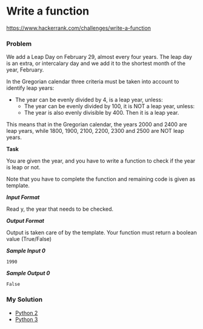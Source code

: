 # Write a function

https://www.hackerrank.com/challenges/write-a-function

### Problem

We add a Leap Day on February 29, almost every four years. The leap day is an extra, or intercalary day and we add it to the shortest month of the year, February.  

In the Gregorian calendar three criteria must be taken into account to identify leap years:

- The year can be evenly divided by 4, is a leap year, unless:
  - The year can be evenly divided by 100, it is NOT a leap year, unless:
  - The year is also evenly divisible by 400. Then it is a leap year.

This means that in the Gregorian calendar, the years 2000 and 2400 are leap years, while 1800, 1900, 2100, 2200, 2300 and 2500 are NOT leap years.

**Task**

You are given the year, and you have to write a function to check if the year is leap or not.  

Note that you have to complete the function and remaining code is given as template.

***Input Format***

Read y, the year that needs to be checked.

***Output Format***

Output is taken care of by the template. Your function must return a boolean value (True/False)

***Sample Input 0***

```
1990
```

***Sample Output 0***

```
False
```

### My Solution

- [Python 2](python2.py)
- [Python 3](python3.py)
